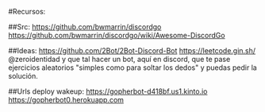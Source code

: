 
#Recursos:

##Src:
https://github.com/bwmarrin/discordgo
https://github.com/bwmarrin/discordgo/wiki/Awesome-DiscordGo

##Ideas:
https://github.com/2Bot/2Bot-Discord-Bot
https://leetcode.gin.sh/ @zeroidentidad y que tal hacer un bot, aquí en discord, que te pase ejercicios aleatorios "simples como para soltar los dedos" y puedas pedir la solución.

##Urls deploy wakeup:
https://gopherbot-d418bf.us1.kinto.io
https://gopherbot0.herokuapp.com